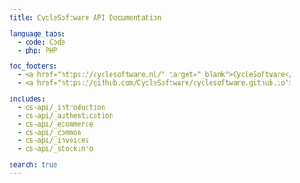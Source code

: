 ```yaml
---
title: CycleSoftware API Documentation

language_tabs:
  - code: Code
  - php: PHP

toc_footers:
  - <a href="https://cyclesoftware.nl/" target="_blank">CycleSoftware</a>
  - <a href="https://github.com/CycleSoftware/cyclesoftware.github.io">Contribute to the docs</a>

includes:
  - cs-api/_introduction
  - cs-api/_authentication
  - cs-api/_ecommerce
  - cs-api/_common
  - cs-api/_invoices
  - cs-api/_stockinfo

search: true
---
```

